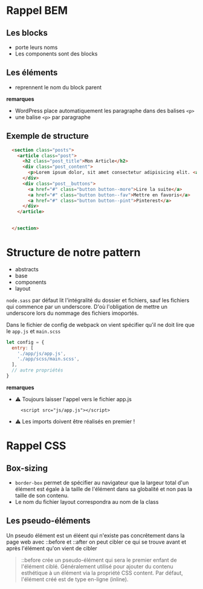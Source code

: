 # Rappel BEM
## Les blocks
- porte leurs noms
- Les components sont des blocks

## Les éléments
- reprennent le nom du block parent

**remarques**
- WordPress place automatiquement les paragraphe dans des balises `<p>`
- une balise `<p>` par paragraphe

## Exemple de structure
```html
  <section class="posts">
    <article class="post">
      <h2 class="post_title">Mon Article</h2>
      <div class="post_content">
        <p>Lorem ipsum dolor, sit amet consectetur adipisicing elit. <a href="#">Atque architecto qui corporis rerum animi</a> repudiandae a eius accusamus minus harum dignissimos eum corrupti minima recusandae cupiditate officia commodi, fuga ut officiis perspiciatis, nesciunt soluta unde? Quasi possimus fugit ad perferendis at? Natus repellat odio asperiores quia, laborum illum tempore quasi perspiciatis exercitationem molestiae illo id quisquam rerum reprehenderit consequatur ipsam quibusdam tempora neque labore, dolor minima. Animi ipsum et rerum repellendus explicabo perspiciatis nulla deleniti?</p>
      </div>
      <div class="post__buttons">
        <a href="#" class="button button--more">Lire la suite</a>
        <a href="#" class="button button--fav">Mettre en favoris</a>
        <a href="#" class="button button--pint">Pinterest</a>
      </div>
    </article>

    
  </section>
```

# Structure de notre pattern
- abstracts
- base
- components
- layout

`node.sass` par défaut lit l'intégralité du dossier et fichiers, sauf les fichiers qui commence par un underscore. D'où l'obligation de mettre un underscore lors du nommage des fichiers imoportés.

Dans le fichier de config de webpack on vient spécifier qu'il ne doit lire que le `app.js` et `main.scss`
```js
let config = {
  entry: [
    './app/js/app.js',
    './app/scss/main.scss',
  ],
  // autre propriétés
}
```
**remarques**
- :warning: Toujours laisser l'appel vers le fichier app.js
  ```
    <script src="js/app.js"></script>
  ```

- :warning: Les imports doivent être réalisés en premier !

# Rappel CSS
## Box-sizing
-  `border-box` permet de spécifier au navigateur que la largeur total d'un élément est égale à la taille de l'élément dans sa globalité et non pas la taille de son contenu.
- Le nom du fichier layout correspondra au nom de la class

## Les pseudo-éléments
Un pseudo élément est un éléent qui n'existe pas concrêtement dans la page web
avec ::before et ::after on peut cibler ce qui se trouve avant et après l'élément qu'on vient de cibler
> ::before crée un pseudo-élément qui sera le premier enfant de l'élément ciblé. Généralement utilisé pour ajouter du contenu esthétique à un élément via la propriété CSS content. Par défaut, l'élément créé est de type en-ligne (inline).